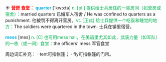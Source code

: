 ☀ <font color="red">**营房 食堂：**</font>
<font color="sky blue">**quarter**</font> ['kwɔ:tə] 
<font color="#00b050">n. [pl.] 提供给士兵居住的一些房间（如营房或宿舍）：</font>married quarters 已婚军人宿舍 / He was confined to quarters as a punishment. 他被罚不得离开营房。<font color="#00b050">vt. [正式] 给士兵提供一个吃饭和睡觉的地方：</font>The soldiers were quartered in the town. 士兵在镇里宿营。

<font color="sky blue">**mess**</font> [mes] 
<font color="#00b050">n. [C] 也可用mess hall，在美语里尤其如此，武装力量（如军队）的一栋（或一间）食堂：</font>the officers’ mess 军官食堂

周边词汇补充：
· tent可指帐篷；
· fly可指帐篷的门帘。

